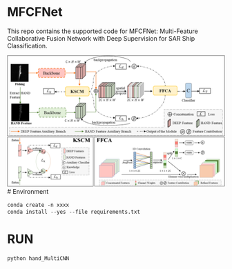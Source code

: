 # MFCFNet
This repo contains the supported code for MFCFNet: Multi-Feature Collaborative Fusion Network with Deep Supervision for SAR Ship Classification.
<div align=center><img  src="https://github.com/StuZheng/MFCFNet/blob/master/MFCFNet/fig/all.png"/></div>
# Environment

```
conda create -n xxxx
conda install --yes --file requirements.txt

```

# RUN

```
python hand_MultiCNN

```
